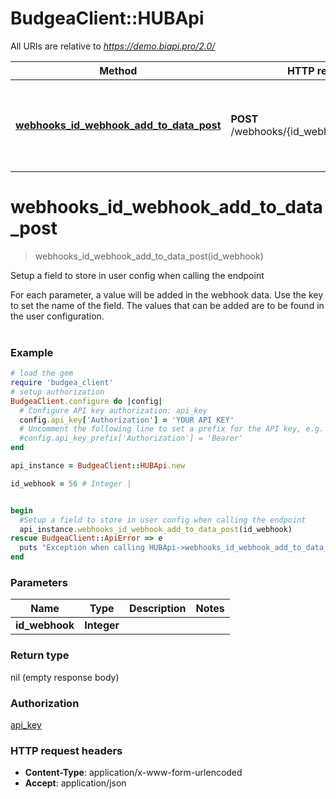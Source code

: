 # BudgeaClient::HUBApi

All URIs are relative to *https://demo.biapi.pro/2.0/*

Method | HTTP request | Description
------------- | ------------- | -------------
[**webhooks_id_webhook_add_to_data_post**](HUBApi.md#webhooks_id_webhook_add_to_data_post) | **POST** /webhooks/{id_webhook}/add_to_data | Setup a field to store in user config when calling the endpoint


# **webhooks_id_webhook_add_to_data_post**
> webhooks_id_webhook_add_to_data_post(id_webhook)

Setup a field to store in user config when calling the endpoint

For each parameter, a value will be added in the webhook data. Use the key to set the name of the field. The values that can be added are to be found in the user configuration.<br><br>

### Example
```ruby
# load the gem
require 'budgea_client'
# setup authorization
BudgeaClient.configure do |config|
  # Configure API key authorization: api_key
  config.api_key['Authorization'] = 'YOUR API KEY'
  # Uncomment the following line to set a prefix for the API key, e.g. 'Bearer' (defaults to nil)
  #config.api_key_prefix['Authorization'] = 'Bearer'
end

api_instance = BudgeaClient::HUBApi.new

id_webhook = 56 # Integer | 


begin
  #Setup a field to store in user config when calling the endpoint
  api_instance.webhooks_id_webhook_add_to_data_post(id_webhook)
rescue BudgeaClient::ApiError => e
  puts "Exception when calling HUBApi->webhooks_id_webhook_add_to_data_post: #{e}"
end
```

### Parameters

Name | Type | Description  | Notes
------------- | ------------- | ------------- | -------------
 **id_webhook** | **Integer**|  | 

### Return type

nil (empty response body)

### Authorization

[api_key](../README.md#api_key)

### HTTP request headers

 - **Content-Type**: application/x-www-form-urlencoded
 - **Accept**: application/json



